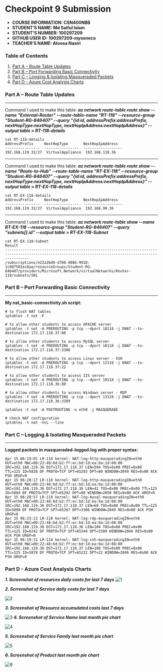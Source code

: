 # Checkpoint 9 Submission

- **COURSE INFORMATION: CSN400NBB**
- **STUDENT’S NAME: Md Saiful Islam**
- **STUDENT'S NUMBER: 100297209**
- **GITHUB USER ID: 100297209-myseneca**
- **TEACHER’S NAME: Atoosa Nasiri**

### Table of Contents

1. [Part A – Route Table Updates](#header1)
2. [Part B – Port Forwarding Basic Connectivity](#header2)
3. [Part C – Logging & Isolating Masqueraded Packets](#header3)
4. [Part D - Azure Cost Analysis Charts](#haeder4)

### Part A – Route Table Updates
---
Command I used to make this table: ***az network route-table route show --name "External-Router" --route-table-name "RT-118" --resource-group "Student-RG-846407" --query "{id:id, addressPrefix:addressPrefix, nextHopType:nextHopType, nextHopIpAddress:nextHopIpAddress}" --output table > RT-118-details***
```
cat RT-118-details 
AddressPrefix     NextHopType       NextHopIpAddress
----------------  ----------------  ------------------
192.168.119.32/27  VirtualAppliance  192.168.118.36
```
---
Command I used to make this table: ***az network route-table route show --name "Route-to-Hub" --route-table-name "RT-EX-118" --resource-group "Student-RG-846407" --query "{id:id, addressPrefix:addressPrefix, nextHopType:nextHopType, nextHopIpAddress:nextHopIpAddress}" --output table > RT-EX-118-details***
```
cat RT-EX-118-details 
AddressPrefix     NextHopType       NextHopIpAddress
----------------  ----------------  ------------------
192.168.119.32/27  VirtualAppliance  192.168.99.36
```
--- 
Command I used to make this table: ***az network route-table show --name RT-EX-118 --resource-group "Student-RG-846407" --query "subnets[].id" --output table > RT-EX-118-Subnet***
```
cat RT-EX-118-Subnet 
Result
-------------------------------------------------------------------------------------------------------------------------------------------------------
/subscriptions/e22a2bd0-d760-4866-9918-1c98f501ec8aa/resourceGroups/Student-RG-846407/providers/Microsoft.Network/virtualNetworks/Router-118/subnets/SN1
```

### Part B – Port Forwarding Basic Connectivity
---
**My nat_basic-connectivity.sh script:**
```
# to flush NAT tables
iptables -t nat -F

# to allow other students to access APACHE server 
iptables -t nat -A PREROUTING -p tcp --dport 18118 -j DNAT --to-destination 172.17.118.37:80

# to allow other students to access MySQL server 
iptables -t nat -A PREROUTING -p tcp --dport 16118 -j DNAT --to-destination 172.17.118.37:3306

# to allow other students to access Linux server - SSH 
iptables -t nat -A PREROUTING -p tcp --dport 12118 -j DNAT --to-destination 172.17.118.37:22

# to allow other students to access IIS server 
iptables -t nat -A PREROUTING -p tcp --dport 19118 -j DNAT --to-destination 172.17.118.36:80

# to allow other students to access Windows server - RDP 
iptables -t nat -A PREROUTING -p tcp --dport 13118 -j DNAT --to-destination 172.17.118.36:3389

iptables -t nat -A POSTROUTING -o eth0 -j MASQUERADE

# check NAT configuration
iptables -t nat -nvL --line
```
### Part C – Logging & Isolating Masqueraded Packets
---

**Logged packets in masqueraded-logged.log with proper syntax:**
```
Apr 15 06:19:01 LR-118 kernel: NAT-log-http-masqueradingIN=eth0 OUT=eth0 MAC=00:22:48:6d:b2:ff:ec:bd:1d:ea:9a:1d:08:00 SRC=192.168.119.36 DST=172.17.118.37 LEN=594 TOS=0x00 PREC=0x00 TTL=125 ID=5838 DF PROTO=TCP SPT=65203 DPT=80 WINDOW=2049 RES=0x00 ACK PSH URGP=0
Apr 15 06:20:17 LR-118 kernel: NAT-log-http-masqueradingIN=eth0 OUT=eth0 MAC=00:22:48:6d:b2:ff:ec:bd:1d:ea:9a:1d:08:00 SRC=192.168.119.36 DST=172.17.118.36 LEN=41 TOS=0x00 PREC=0x00 TTL=125 ID=5884 DF PROTO=TCP SPT=65202 DPT=80 WINDOW=2050 RES=0x00 ACK URGP=0
Apr 15 06:20:57 LR-118 kernel: NAT-log-mysql-masqueradingIN=eth0 OUT=eth0 MAC=00:22:48:6d:b2:ff:ec:bd:1d:ea:9a:1d:08:00 SRC=192.168.119.36 DST=172.17.118.37 LEN=60 TOS=0x00 PREC=0x00 TTL=125 ID=5890 DF PROTO=TCP SPT=65267 DPT=3306 WINDOW=2049 RES=0x00 ACK PSH URGP=0
Apr 15 06:23:13 LR-118 kernel: NAT-log-rdp-masqueradingIN=eth0 OUT=eth0 MAC=00:22:48:6d:b2:ff:ec:bd:1d:ea:9a:1d:08:00 SRC=192.168.119.36 DST=172.17.118.36 LEN=104 TOS=0x00 PREC=0x00 TTL=125 ID=6242 DF PROTO=TCP SPT=65344 DPT=3389 WINDOW=2046 RES=0x00 ACK PSH URGP=0
Apr 15 06:19:31 LR-118 kernel: NAT-log-ssh-masqueradingIN=eth0 OUT=eth0 MAC=00:22:48:6d:b2:ff:ec:bd:1d:ea:9a:1d:08:00 SRC=192.168.119.36 DST=172.17.118.37 LEN=100 TOS=0x00 PREC=0x00 TTL=125 ID=5878 DF PROTO=TCP SPT=65222 DPT=22 WINDOW=2046 RES=0x00 ACK PSH URGP=0
```
### Part D - Azure Cost Analysis Charts

***1. Screenshot of resources daily costs for last 7 days***
![1](https://user-images.githubusercontent.com/122843163/232660924-cf1c006a-0834-42be-ac0f-216d04e6dd50.png)

***2. Scrrenshot of Service daily costs for last 7 days***

![2](https://user-images.githubusercontent.com/122843163/232660964-a16243f7-2790-4d6e-a06d-f47f4f953e84.png)

***3. Screenshot of Resource accumulated costs last 7 days*** 

![3](https://user-images.githubusercontent.com/122843163/232660979-af1e8795-d004-4062-99b7-337726e9b312.png)
***4. Screenshot of Service Name last month pie chart***

![4](https://user-images.githubusercontent.com/122843163/232661002-d991fa02-d105-44bc-9d36-e483c9499156.png)


***5. Screenshot of Service Family last month pie chart***

![5](https://user-images.githubusercontent.com/122843163/232661012-bb324bc4-f4e2-46a9-b0ae-51d3e411c830.png)

***6. Screenshot of Product last month pie chart***


![6](https://user-images.githubusercontent.com/122843163/232661020-9afccfd9-37a5-434c-8d96-f8bad953a0e1.png)
